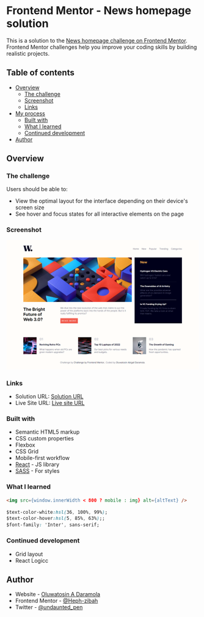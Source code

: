 # Frontend Mentor - News homepage solution

This is a solution to the [News homepage challenge on Frontend Mentor](https://www.frontendmentor.io/challenges/news-homepage-H6SWTa1MFl). Frontend Mentor challenges help you improve your coding skills by building realistic projects. 

## Table of contents

- [Overview](#overview)
  - [The challenge](#the-challenge)
  - [Screenshot](#screenshot)
  - [Links](#links)
- [My process](#my-process)
  - [Built with](#built-with)
  - [What I learned](#what-i-learned)
  - [Continued development](#continued-development)
- [Author](#author)

## Overview

### The challenge

Users should be able to:

- View the optimal layout for the interface depending on their device's screen size
- See hover and focus states for all interactive elements on the page

### Screenshot

![](./src/assets/Design/News%20Homepage.png)

### Links

- Solution URL: [Solution URL](https://www.frontendmentor.io/solutions/responsive-news-homepage-reactjs-sass-and-grid-iNLWcsWWMr)
- Live Site URL: [Live site URL](https://news-homepage-reactjs.vercel.app/)
### Built with

- Semantic HTML5 markup
- CSS custom properties
- Flexbox
- CSS Grid
- Mobile-first workflow
- [React](https://reactjs.org/) - JS library
- [SASS](hhttps://sass-lang.com/guide) - For styles

### What I learned

```html
<img src={window.innerWidth < 800 ? mobile : img} alt={altText} />
```
```css
$text-color-white:hsl(36, 100%, 99%);
$text-color-hover:hsl(5, 85%, 63%);;
$font-family: 'Inter', sans-serif;
```

### Continued development
- Grid layout
- React Logicc

## Author

- Website - [Oluwatosin A Daramola](https://medium.com/@oluwatosinhephzibah)
- Frontend Mentor - [@Heph-zibah](https://www.frontendmentor.io/profile/Heph-zibah)
- Twitter - [@undaunted_pen](https://twitter.com/undaunted_pen)
